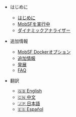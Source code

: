 <!-- _navbar.md -->
<!-- docs/_sidebar.md -->
* はじめに
   * [はじめに](/ja-jp/)
   * [MobSFを実行中](/ja-jp/mobsf_docker.md)
   * [ダイナミックアナライザー](/ja-jp/dynamic_analyzer.md)

* 追加情報
   * [MobSF Dockerオプション](/ja-jp/docker.md)
   * [追加情報](/ja-jp/extras.md)
   * [発展](/ja-jp/develop.md)
   * [FAQ](/ja-jp/faq.md)
* 翻訳
   * [:uk: English](/)
   * [:cn: 中文](/zh-cn/)
   * [:jp: 日本語](/ja-jp/)
   * [:es: Español](/es/)

